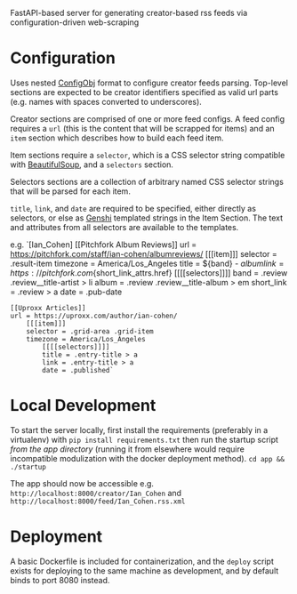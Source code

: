 FastAPI-based server for generating creator-based rss feeds via configuration-driven web-scraping

# Configuration
Uses nested [ConfigObj](https://configobj.readthedocs.io/en/latest/configobj.html) format to configure creator feeds parsing. Top-level sections are expected to be creator identifiers specified as valid url parts (e.g. names with spaces converted to underscores).

Creator sections are comprised of one or more feed configs. A feed config requires a `url` (this is the content that will be scrapped for items) and an `item` section which describes how to build each feed item.

Item sections require a `selector`, which is a CSS selector string compatible with [BeautifulSoup](https://pypi.org/project/beautifulsoup4/), and a `selectors` section.

Selectors sections are a collection of arbitrary named CSS selector strings that will be parsed for each item.

`title`, `link`, and `date` are required to be specified, either directly as selectors, or else as [Genshi](https://genshi.edgewall.org/wiki/Documentation/0.6.x/templates.html#python-api) templated strings in the Item Section. The text and attributes from all selectors are available to the templates.

e.g. 
`[Ian_Cohen]
	[[Pitchfork Album Reviews]]
	url = https://pitchfork.com/staff/ian-cohen/albumreviews/
		[[[item]]]
		selector = .result-item
		timezone = America/Los_Angeles
		title = ${band} - ${album}
		link = https://pitchfork.com${short_link_attrs.href}
			[[[[selectors]]]]
			band = .review .review__title-artist > li
			album = .review .review__title-album > em
			short_link = .review > a
			date = .pub-date

	[[Uproxx Articles]]
	url = https://uproxx.com/author/ian-cohen/
		[[[item]]]
		selector = .grid-area .grid-item
		timezone = America/Los_Angeles
			[[[[selectors]]]]
			title = .entry-title > a
			link = .entry-title > a
			date = .published`

# Local Development
To start the server locally, first install the requirements (preferably in a virtualenv) with `pip install requirements.txt` then run the startup script _from the app directory_ (running it from elsewhere would require incompatible modulization with the docker deployment method).
`cd app && ./startup`

The app should now be accessible e.g.
`http://localhost:8000/creator/Ian_Cohen` and
`http://localhost:8000/feed/Ian_Cohen.rss.xml`

# Deployment
A basic Dockerfile is included for containerization, and the `deploy` script exists for deploying to the same machine as development, and by default binds to port 8080 instead.

